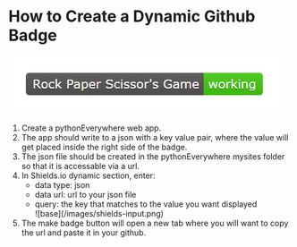 # How to Create a Dynamic Github Badge
![base](/images/badge.png)

<ol>
  <li> Create a pythonEverywhere web app. </li>
  <li> The app should write to a json with a key value pair, 
        where the value will get placed inside the right
        side of the badge. </li>
  <li> The json file should be created in the pythonEverywhere
        mysites folder so that it is accessable via a url. </li>
  <li> In Shields.io dynamic section, enter: 
    <ul>
      <li> data type: json </li>
      <li> data url: url to your json file </li>
      <li> query: the key that matches to the value you 
           want displayed </li>
      ![base](/images/shields-input.png)
   </ul>
  </li>
  <li> The make badge button will open a new tab where
       you will want to copy the url and paste it 
       in your github. </li>
</ol>
